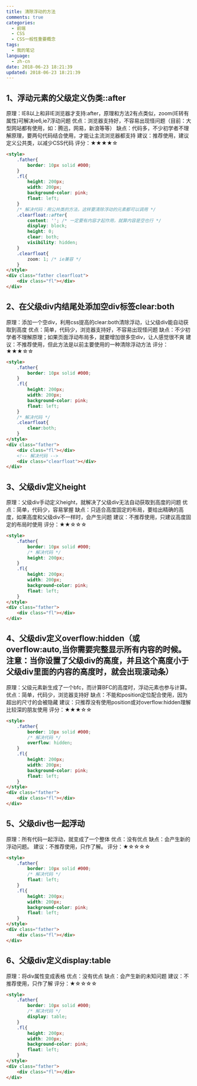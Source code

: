 ```yaml
---
title: 清除浮动的方法
comments: true
categories:
  - 前端
  - CSS
  - CSS一般性重要概念
tags:
  - 我的笔记
language:
  - zh-cn
date: 2018-06-23 18:21:39
updated: 2018-06-23 18:21:39
---
```

## 1、浮动元素的父级定义伪类::after
原理：IE8以上和非IE浏览器才支持:after，原理和方法2有点类似，zoom(IE转有属性)可解决ie6,ie7浮动问题
优点：浏览器支持好，不容易出现怪问题（目前：大型网站都有使用，如：腾迅，网易，新浪等等）
缺点：代码多，不少初学者不理解原理，要两句代码结合使用，才能让主流浏览器都支持
建议：推荐使用，建议定义公共类，以减少CSS代码
评分：★★★★☆
```html
<style>
    .father{
        border: 10px solid #000;
    }
    .fl{
        height: 200px;
        width: 200px;
        background-color: pink;
        float: left;
    }
    /* 解决代码：用公共类的方法，这样要清除浮动的元素都可以调用 */
    .clearfloat::after{
        content: ''; /* 一定要有内容才起作用，就算内容是空也行 */
        display: block;
        height: 0;
        clear: both;
        visibility: hidden;
    }
    .clearfloat{
        zoom: 1; /* ie兼容 */
    }
</style>
<div class="father clearfloat">
    <div class="fl"></div>
</div>
```

## 2、在父级div内结尾处添加空div标签clear:both
原理：添加一个空div，利用css提高的clear:both清除浮动，让父级div能自动获取到高度
优点：简单，代码少，浏览器支持好，不容易出现怪问题
缺点：不少初学者不理解原理；如果页面浮动布局多，就要增加很多空div，让人感觉很不爽
建议：不推荐使用，但此方法是以前主要使用的一种清除浮动方法
评分：★★★☆☆
```html
<style>
    .father{
        border: 10px solid #000;
    }
    .fl{
        height: 200px;
        width: 200px;
        background-color: pink;
        float: left;
    }
    /* 解决代码 */
    .clearfloat{
        clear:both;
    }
</style>
<div class="father">
    <div class="fl"></div>
    <!-- 解决代码 -->
    <div class="clearfloat"></div>
</div>
```

## 3、父级div定义height
原理：父级div手动定义height，就解决了父级div无法自动获取到高度的问题
优点：简单，代码少，容易掌握
缺点：只适合高度固定的布局，要给出精确的高度，如果高度和父级div不一样时，会产生问题
建议：不推荐使用，只建议高度固定的布局时使用
评分：★★☆☆☆
```html
<style>
    .father{
        border: 10px solid #000;
        /* 解决代码 */
        height: 200px;
    }    
    .fl{
        height: 200px;
        width: 200px;
        background-color: pink;
        float: left;
    }
</style>
<div class="father">
    <div class="fl"></div>
</div>
```

## 4、父级div定义overflow:hidden（或overflow:auto,当你需要完整显示所有内容的时候。注意：当你设置了父级div的高度，并且这个高度小于父级div里面的内容的高度时，就会出现滚动条）
原理：父级元素新生成了一个bfc，而计算BFC的高度时，浮动元素也参与计算。
优点：简单，代码少，浏览器支持好
缺点：不能和position定位配合使用，因为超出的尺寸的会被隐藏
建议：只推荐没有使用position或对overflow:hidden理解比较深的朋友使用
评分：★★★☆☆
```html
<style>
    .father{
        border: 10px solid #000;
        /* 解决代码 */
        overflow: hidden;
    }
    .fl{
        height: 200px;
        width: 200px;
        background-color: pink;
        float: left;
    }
</style>
<div class="father">
    <div class="fl"></div>
</div>
```

## 5、父级div也一起浮动
原理：所有代码一起浮动，就变成了一个整体
优点：没有优点
缺点：会产生新的浮动问题。
建议：不推荐使用，只作了解。
评分：★☆☆☆☆
```html
<style>
    .father{
        border: 10px solid #000;
        /* 解决代码 */
        float: left;
    }
    .fl{
        height: 200px;
        width: 200px;
        background-color: pink;
        float: left;
    }
</style>
<div class="father">
    <div class="fl"></div>
</div>
```

## 6、父级div定义display:table
原理：将div属性变成表格
优点：没有优点
缺点：会产生新的未知问题
建议：不推荐使用，只作了解
评分：★☆☆☆☆
```html
<style>
    .father{
        border: 10px solid #000;
        /* 解决代码 */
        display: table;
    }
    .fl{
        height: 200px;
        width: 200px;
        background-color: pink;
        float: left;
    }
</style>
<div class="father">
    <div class="fl"></div>
</div>
```
